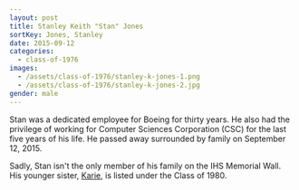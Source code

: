 ```yaml
---
layout: post
title: Stanley Keith "Stan" Jones
sortKey: Jones, Stanley
date: 2015-09-12
categories:
  - class-of-1976
images:
  - /assets/class-of-1976/stanley-k-jones-1.png
  - /assets/class-of-1976/stanley-k-jones-2.jpg
gender: male
---
```

Stan was a dedicated employee for Boeing for thirty years. He also had the privilege of working for Computer Sciences Corporation (CSC) for the last five years of his life. He passed away surrounded by family on September 12, 2015.

Sadly, Stan isn't the only member of his family on the IHS Memorial Wall. His younger sister, [Karie](https://ihsmemorial.org/class-of-1980/karie-jean-jones/), [](https://ihsmemorial.org/class-of-1976/stanley-keith-jones/)is listed under the Class of 1980.